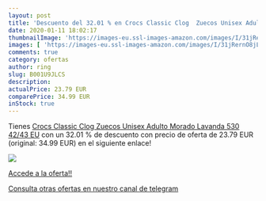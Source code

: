 ```yaml
---
layout: post
title: 'Descuento del 32.01 % en Crocs Classic Clog  Zuecos Unisex Adulto'
date: 2020-01-11 18:02:17
thumbnailImage: 'https://images-eu.ssl-images-amazon.com/images/I/31jRernO8jL._SL200_.jpg'
images: [ 'https://images-eu.ssl-images-amazon.com/images/I/31jRernO8jL._SL200_.jpg' ]
comments: true
category: ofertas
author: ring
slug: B001U9JLCS
description:
actualPrice: 23.79 EUR
comparePrice: 34.99 EUR
inStock: true
---
```


Tienes [Crocs Classic Clog  Zuecos Unisex Adulto  Morado  Lavanda 530   42/43 EU](https://www.amazon.com/dp/B001U9JLCS/?tag=redken08-20) con un 32.01 % de descuento con precio de oferta de 23.79 EUR (original: 34.99 EUR) en el siguiente enlace!

[![](https://images-eu.ssl-images-amazon.com/images/I/31jRernO8jL._SL200_.jpg)](https://www.amazon.com/dp/B001U9JLCS/?tag=redken08-20)

[Accede a la oferta!!](https://www.amazon.com/dp/B001U9JLCS/?tag=redken08-20)

[Consulta otras ofertas en nuestro canal de telegram](https://t.me/s/ofertas25)
